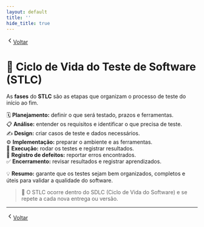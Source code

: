 ```yaml
---
layout: default
title: ''
hide_title: true
---
```


[  <svg width="18" height="18" viewBox="0 0 24 24" fill="none" aria-hidden="true" focusable="false" xmlns="http://www.w3.org/2000/svg">
    <path d="M15 18l-6-6 6-6" stroke="currentColor" stroke-width="2" stroke-linecap="round" stroke-linejoin="round"/>
  </svg>Voltar](../../readme.md)  

# **🧭 Ciclo de Vida do Teste de Software (STLC)**
As **fases** do **STLC** são as etapas que organizam o processo de teste do início ao fim.

 🗓️ **Planejamento:** definir o que será testado, prazos e ferramentas.  
 📋 **Análise:** entender os requisitos e identificar o que precisa de teste.  
 ✍️ **Design:** criar casos de teste e dados necessários.  
 ⚙️ **Implementação:** preparar o ambiente e as ferramentas.  
 🧪 **Execução:** rodar os testes e registrar resultados.  
 🐞 **Registro de defeitos:** reportar erros encontrados.  
 ✅ **Encerramento:** revisar resultados e registrar aprendizados.

💡 **Resumo:** garante que os testes sejam bem organizados, completos e úteis para validar a qualidade do software.

> 🔁 O STLC ocorre dentro do SDLC (Ciclo de Vida do Software) e se repete a cada nova entrega ou versão.

---

[  <svg width="18" height="18" viewBox="0 0 24 24" fill="none" aria-hidden="true" focusable="false" xmlns="http://www.w3.org/2000/svg">
    <path d="M15 18l-6-6 6-6" stroke="currentColor" stroke-width="2" stroke-linecap="round" stroke-linejoin="round"/>
  </svg>Voltar](../../readme.md)  